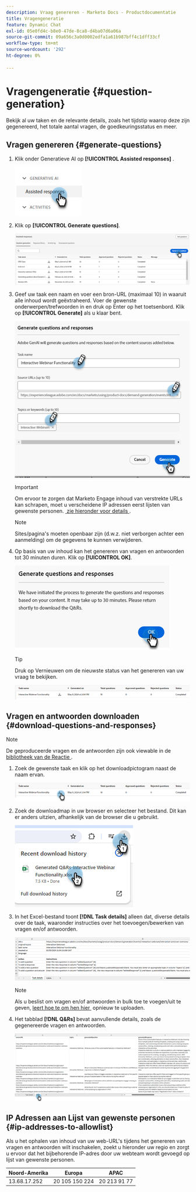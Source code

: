 ```yaml
---
description: Vraag genereren - Marketo Docs - Productdocumentatie
title: Vragengeneratie
feature: Dynamic Chat
exl-id: 05e0fd4c-b8e0-47de-8ca8-d4ba07d6a06a
source-git-commit: 09a656c3a0d0002edfa1a61b987bff4c1dff33cf
workflow-type: tm+mt
source-wordcount: '292'
ht-degree: 0%

---
```


# Vragengeneratie {#question-generation}

Bekijk al uw taken en de relevante details, zoals het tijdstip waarop deze zijn gegenereerd, het totale aantal vragen, de goedkeuringsstatus en meer.

## Vragen genereren {#generate-questions}

1. Klik onder Generatieve AI op **[!UICONTROL Assisted responses]** .

   ![](assets/question-generation-1.png)

1. Klik op **[!UICONTROL Generate questions]**.

   ![](assets/question-generation-2.png)

1. Geef uw taak een naam en voer een bron-URL (maximaal 10) in waaruit alle inhoud wordt geëxtraheerd. Voer de gewenste onderwerpen/trefwoorden in en druk op Enter op het toetsenbord. Klik op **[!UICONTROL Generate]** als u klaar bent.

   ![](assets/question-generation-3.png)

   >[!IMPORTANT]
   >
   >Om ervoor te zorgen dat Marketo Engage inhoud van verstrekte URLs kan schrapen, moet u verscheidene IP adressen eerst lijsten van gewenste personen. [&#x200B; zie hieronder voor details &#x200B;](#ip-addresses-to-allowlist).

   >[!NOTE]
   >
   >Sites/pagina&#39;s moeten openbaar zijn (d.w.z. niet verborgen achter een aanmelding) om de gegevens te kunnen verwijderen.

1. Op basis van uw inhoud kan het genereren van vragen en antwoorden tot 30 minuten duren. Klik op **[!UICONTROL OK]**.

   ![](assets/question-generation-4.png)

   >[!TIP]
   >
   >Druk op Vernieuwen om de nieuwste status van het genereren van uw vraag te bekijken.

   ![](assets/question-generation-5.png)

## Vragen en antwoorden downloaden {#download-questions-and-responses}

>[!NOTE]
>
>De geproduceerde vragen en de antwoorden zijn ook viewable in de [&#x200B; bibliotheek van de Reactie &#x200B;](/help/marketo/product-docs/demand-generation/dynamic-chat/generative-ai/response-library.md).

1. Zoek de gewenste taak en klik op het downloadpictogram naast de naam ervan.

   ![](assets/question-generation-6.png)

1. Zoek de downloadmap in uw browser en selecteer het bestand. Dit kan er anders uitzien, afhankelijk van de browser die u gebruikt.

   ![](assets/question-generation-7.png)

1. In het Excel-bestand toont **[!DNL Task details]** alleen dat, diverse details over de taak, waaronder instructies over het toevoegen/bewerken van vragen en/of antwoorden.

   ![](assets/question-generation-8.png)

   >[!NOTE]
   >
   >Als u beslist om vragen en/of antwoorden in bulk toe te voegen/uit te geven, [&#x200B; leert hoe te om hen hier &#x200B;](/help/marketo/product-docs/demand-generation/dynamic-chat/generative-ai/response-library.md) opnieuw te uploaden.

1. Het tabblad **[!DNL Q&Rs]** bevat aanvullende details, zoals de gegenereerde vragen en antwoorden.

   ![](assets/question-generation-9.png)

## IP Adressen aan Lijst van gewenste personen {#ip-addresses-to-allowlist}

Als u het ophalen van inhoud van uw web-URL&#39;s tijdens het genereren van vragen en antwoorden wilt inschakelen, zoekt u hieronder uw regio en zorgt u ervoor dat het bijbehorende IP-adres door uw webteam wordt gevoegd op lijst van gewenste personen.

<table width="450">
<thead>
  <tr>
    <th>Noord-Amerika</th>
    <th>Europa</th>
    <th>APAC</th>
  </tr>
</thead>
<tbody>
  <tr>
    <td>13.68.17.252</td>
    <td>20 105 150 224</td>
    <td>20 213 91 77</td>
  </tr>
</tbody>
</table>

